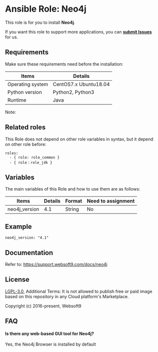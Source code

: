Ansible Role: Neo4j
=========

This role is for you to install **Neo4j**.  

If you want this role to support more applications, you can [**submit Issues**](https://github.com/websoft9dev/role_docker/issues/new/choose) for us.

## Requirements

Make sure these requirements need before the installation:

| **Items**      | **Details** |
| ------------------| ------------------|
| Operating system | CentOS7.x Ubuntu18.04 |
| Python version | Python2, Python3  |
| Runtime | Java |

Note: 

## Related roles

This Role does not depend on other role variables in syntax, but it depend on other role before:

```
roles:
  - { role: role_common }
  - { role：role_jdk }
```

## Variables

The main variables of this Role and how to use them are as follows:

| **Items**      | **Details** | **Format**  | **Need to assignment** |
| ------------------| ------------------|-----|-----|
| neo4j_version | 4.1 | String | No |


## Example

```
neo4j_version: "4.1"
```

## Documentation

Refer to: https://support.websoft9.com/docs/neo4j

## License

[LGPL-3.0](/License.md), Additional Terms: It is not allowed to publish free or paid image based on this repository in any Cloud platform's Marketplace.

Copyright (c) 2016-present, Websoft9

## FAQ

#### Is there any web-based GUI tool for Neo4j?

Yes, the Neo4j Browser is installed by default
